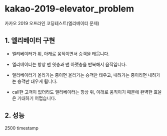 # kakao-2019-elevator_problem
카카오 2019 오프라인 코딩테스트(엘리베이터 문제)

## 1. 엘리베이터 구현
- 엘리베이터가 위, 아래로 움직이면서 승객을 태웁니다.

- 엘리베이터는 항상 맨 윗층과 맨 아랫층을 반복해서 움직입니다.

- 엘리베이터가 올라가는 중이면 올라가는 승객만 태우고, 내려가는 중이라면 내려가는 승객만 태우게 됩니다.

- call한 고객이 없더라도 엘리베이터는 항상 위, 아래로 움직이기 때문에 완벽한 효율은 기대하기 어렵습니다.

## 2. 성능
2500 timestamp
